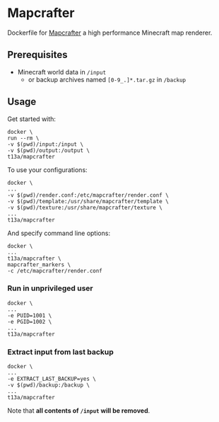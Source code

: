 # Mapcrafter

Dockerfile for [Mapcrafter](https://mapcrafter.org/) a high performance Minecraft map renderer.

## Prerequisites

-  Minecraft world data in `/input`
   -  or backup archives named `[0-9_.]*.tar.gz` in `/backup`

## Usage

Get started with:

    docker \
    run --rm \
    -v $(pwd)/input:/input \
    -v $(pwd)/output:/output \
    t13a/mapcrafter

To use your configurations:

    docker \
    ...
    -v $(pwd)/render.conf:/etc/mapcrafter/render.conf \
    -v $(pwd)/template:/usr/share/mapcrafter/template \
    -v $(pwd)/texture:/usr/share/mapcrafter/texture \
    ...
    t13a/mapcrafter

And specify command line options:

    docker \
    ...
    t13a/mapcrafter \
    mapcrafter_markers \
    -c /etc/mapcrafter/render.conf

### Run in unprivileged user

    docker \
    ...
    -e PUID=1001 \
    -e PGID=1002 \
    ...
    t13a/mapcrafter

### Extract input from last backup

    docker \
    ...
    -e EXTRACT_LAST_BACKUP=yes \
    -v $(pwd)/backup:/backup \
    ...
    t13a/mapcrafter

Note that **all contents of `/input` will be removed**.
